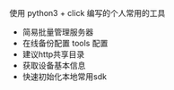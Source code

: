 使用 python3  + click  编写的个人常用的工具  

* 简易批量管理服务器
* 在线备份配置 tools 配置  
* 建议http共享目录
* 获取设备基本信息 
* 快速初始化本地常用sdk  